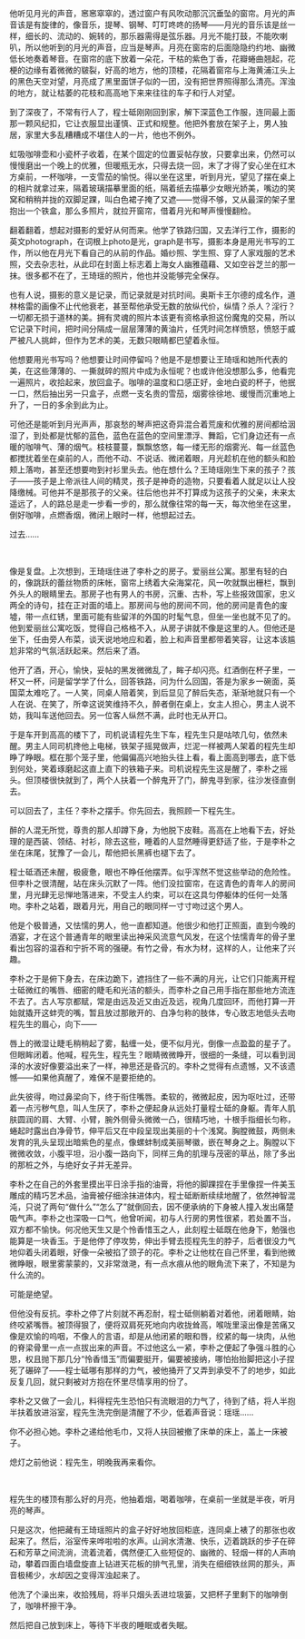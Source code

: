 他听见月光的声音，窸窸窣窣的，透过窗户有风吹动那沉沉垂坠的窗帘。月光的声音该是有旋律的，像音乐，提琴、钢琴、叮叮咚咚的扬琴——月光的音乐该是丝一样，细长的、流动的、婉转的，那乐器需得是弦乐器。月光不能打鼓，不能吹喇叭，所以他听到的月光的声音，应当是琴声。月亮在窗帘的后面隐隐约约地、幽微低长地奏着琴音。在窗帘的底下放着一朵花，干枯的紫色丁香，花瓣蜷曲翘起，花梗的边缘有着微微的皲裂，好高的地方，他的顶楼，花隔着窗帘与上海黄浦江头上的黑色天空对望，月亮成了黑里面饼子似的一团，没有把世界照得那么清亮。浑浊的地方，就让枯萎的花枝和高高地下来来往往的车子和行人对望。

到了深夜了，不常有行人了，程士砥刚刚回到家，解下深蓝色工作服，连同最上面那一颗风纪扣，它让衣服显出谨慎、正式和规整。他把外套放在架子上，男人独居，家里大多乱糟糟成不堪住人的一片，他也不例外。

虹吸咖啡壶和小瓷杯子收着，在某个固定的位置妥帖存放，只要拿出来，仍然可以慢慢磨出一个晚上的优雅，但暖瓶无水，只得去烧一回，末了才得了安心坐在红木方桌前，一杯咖啡，一支雪茄的愉悦。得以坐在这里，听到月光，望见了摆在桌上的相片就拿过来，隔着玻璃描摹里面的纸，隔着纸去描摹少女眼光娇美，嘴边的笑窝和稍稍并拢的双脚足踝，叫白色裙子掩了又遮——觉得不够，又从最深的架子里抱出一个铁盒，那么多照片，就拉开窗帘，借着月光和琴声慢慢翻检。

翻着翻着，想起对摄影的爱好从何而来。他学了铁路归国，又去洋行工作，摄影的英文photograph，在词根上photo是光，graph是书写，摄影本身是用光书写的工作，所以他在月光下看自己的从前的作品。婚纱照、学生照、穿了人家戏服的艺术照，交去杂志社，从此印在封面上标志着上海女人幽雅蕴藉、又如空谷芝兰的那一抹。很多都不在了，王琦瑶的照片，他也并没能够完全保存。

也有人说，摄影的意义是记录，而记录就是对抗时间。奥斯卡王尔德的成名作，道林格雷的画像不止代他衰老，甚至帮他承受无数的放纵代价，纵情？杀人？淫行？一切都无损于道林的美。拥有灵魂的照片本该更有资格承担这份魔鬼的交易，所以它记录下时间，把时间分隔成一层层薄薄的黄油片，任凭时间怎样愤怒，愤怒于威严被凡人挑衅，但作为艺术的美，无数只眼睛都巴望着永恒。

他想要用光书写吗？他想要让时间停留吗？他是不是想要让王琦瑶和她所代表的美，在这些薄薄的、一撕就碎的照片中成为永恒呢？也或许他没想那么多，他看完一遍照片，收拾起来，放回盒子。咖啡的温度和口感正好，金地白瓷的杯子，他抿一口，然后抽出另一只盒子，点燃一支名贵的雪茄，烟雾徐徐地、缓慢而沉重地上升了，一日的多余到此为止。

可他还是能听到月光声声，那哀愁的琴声把这奇异混合着荒废和优雅的房间都给洇湿了，到处都是忧郁的蓝色，蓝色在蓝色的空间里漂浮、舞蹈，它们身边还有一点暖的咖啡气、薄的烟气。枝枝蔓蔓，飘飘悠悠，每一缕无形的烟雾光、每一丝蓝色都搅扰着坐在桌前的人，而他不动、不说话、微闭着眼，月光趁机在他的额头和脸颊上落吻，甚至还想要吻到衬衫里头去。他在想什么？王琦瑶刚生下来的孩子？孩子——孩子是上帝派往人间的精灵，孩子是神奇的造物，只要看着人就足以让人投降缴械。可他并不是那孩子的父亲。往后他也并不打算成为这孩子的父亲，未来太遥远了，人的路总是走一步看一步的，那么就像往常的每一天，每次他坐在这里，倒好咖啡，点燃香烟，微闭上眼时一样，他想起过去。

过去……

<br/>

像是复盘。上次想到，王琦瑶住进了李朴之的房子。爱丽丝公寓。那里有轻的白的，像跳跃的蕾丝物质的床帐，窗帘上绣着大朵海棠花，风一吹就飘出栅栏，飘到外头人的眼睛里去。那房子也有男人的书房，沉重、古朴，写上些报效国家，忠义两全的诗句，挂在正对面的墙上。那房间与他的房间不同，他的房间是青色的废墟，带一点红锈，里面可能有些留洋的外国的时髦气息，但坐一坐也就不见了的。他到爱丽丝公寓吃饭，觉得自己格格不入，从房子讲就不像是这里的人。但他还是坐下，任由旁人布菜，谈天说地地应和着，脸上和声音里都带着笑容，让这本该尴尬非常的气氛活跃起来。然后来了酒。

他开了酒，开心，愉快，妥帖的黑发微微乱了，眸子却闪亮。红酒倒在杯子里，一杯又一杯，问是留学学了什么，回答铁路，问为什么回国，答是为家乡一碗面，英国菜太难吃了。一人笑，同桌人陪着笑，到后显见了醉后失态，渐渐地就只有一个人在说、在笑了，所幸这说笑维持不久，醉者倒在桌上，女主人担心，男主人说不妨，我叫车送他回去。另一位客人纵然不满，此时也无从开口。

于是车开到高高的楼下了，司机说请程先生下车，程先生只是咕哝几句，依然未醒。男主人同司机搀他上电梯，铁架子摇晃做声，烂泥一样被两人架着的程先生却睁了睁眼。框在那个笼子里，他偏偏高兴地抬头往上看，看上面高到哪去，底下低到何处，笑着琢磨起这直上直下的铁箱子来。司机说程先生这是醒了，李朴之摇头。但顶楼很快就到了，两个人扶着一个醉鬼开了门，醉鬼寻到家，往沙发径直倒去。

可以回去了，主任？李朴之摆手。你先回去，我照顾一下程先生。

醉的人混无所觉，尊贵的那人却蹲下身，为他脱下皮鞋。高高在上地看下去，好处理的是西装、领结、衬衫，除去这些，睡着的人显然睡得更舒适了些，于是李朴之坐在床尾，犹豫了一会儿，帮他把长黑裤也褪下去了。

程士砥酒还未醒，极疲惫，眼也不睁任他摆弄。似乎浑然不觉这些举动的危险性。但李朴之很清醒，站在床头沉默了一阵。他们没拉窗帘，在这青色的青年人的房间里，月光肆无忌惮地落进来，不受主人约束，可以在这具匀停躯体的任何一处落吻。李朴之站着，跟着月光，用自己的眼同样一寸寸吻过这个男人。

他是个极普通，又怯懦的男人，他一直都知道。他很少和他打正照面，直到今晚的酒宴，才在这个普通青年的眼里读出神采风流意气风发，在这个怯懦青年的骨子里看出包容的温吞和宁折不弯的强硬。有竹之骨，有水为材，这样的人，让他来了兴趣。

李朴之于是俯下身去，在床边跪下，遮挡住了一些不满的月光，让它们只能离开程士砥微红的嘴唇、细密的睫毛和光洁的额头，而李朴之自己用手指在那些地方流连不去了。古人写京都赋，常是由远及近又由近及远，视角几度回环，而他打算一开始就撬开这蚌壳的嘴，暂且放过那敞开的、白净匀称的肢体，专心致志地低头去吻程先生的眉心，向下——

唇上的微湿让睫毛稍稍起了雾，黏缠一处，便不似月光，倒像一点盈盈的星子了。但眼眸闭着。他喊，程先生，程先生？眼睛微微睁开，很细的一条缝，可以看到润泽的水波好像要溢出来了一样，神思还是昏沉的。李朴之觉得有点遗憾，又不该遗憾——如果他真醒了，难保不是要拒绝的。

此失彼得，吻过鼻梁向下，终于衔住嘴唇。柔软的，微微起皮，因为呕吐过，还带着一点污秽气息，叫人生厌了，李朴之便起身从远处打量程士砥的身躯。青年人肌肤圆润的肩、大臂、小臂，腕外侧骨头微微一凸，很精巧地，十根手指细长匀称，蜷起时露出白净骨节，伸平后又在中段呈现出美丽的十个浅窝。胸膛微鼓，两侧未发育的乳头呈现出暗紫色的星点，像螺蚌制成美丽琴徽，嵌在琴身之上。胸膛以下微微收敛，小腹平坦，沿小腹一路向下，同样三角的肌理与茂密的草丛，除了多出的那桩之外，与绝好女子并无差异。

李朴之在自己的外套里摸出平日涂手指的油膏，将他的脚踝捏在手里像捏一件美玉雕成的精巧艺术品，油膏被仔细涂抹进体内，程士砥断断续续地醒了，依然神智混沌，只说了两句“做什么”“怎么了”就倒回去，因不便承纳的下身被人撞入发出痛楚吸气声。李朴之也深吸一口气，他曾听闻，初与人行房的男性很紧，若处置不当，双方都不愉快。何况他天生又是个怜香惜玉之人，此刻程士砥既在他身下，勉强也能算是一块香玉。于是他停了停攻势，伸出手臂去揽程先生的脖子，后者很没力气地仰着头闭着眼，好像一朵被掐了颈子的花。李朴之让他枕在自己怀里，看到他微微睁眼，眼里雾蒙蒙的，又非常潋滟，有一点水痕从他的眼角流下来了，不知是为什么流的。

可能是绝望。

但他没有反抗。李朴之停了片刻就不再忍耐，程士砥侧躺着对着他，闭着眼睛，始终咬紧嘴唇。被顶得狠了，便将双肩死死地向内收拢耸高，喉咙里滚出像是苦痛又像是欢愉的呜咽，不像人的言语，却是从他闭紧的眼和唇，绞紧的每一块肉，从他的脊梁骨里一点一点拔出来的声音。不过他这么一紧，李朴之便起了争强斗胜的心思，权且抛下那几分“怜香惜玉”而偏要挺开，偏要被接纳，哪怕抬抬脚把这小子捏死了碾碎了——程士砥哪有那样的力气，被他捅开了又弄到承受不了的地步，如此反复几回，就只剩被对方抱在怀里尽情享用的份了。

李朴之又做了一会儿，料得程先生恐怕只有流眼泪的力气了，待到了结，将人半抱半扶着放进浴室，程先生洗完倒是清醒了不少，低着声音说：瑶瑶……

你不必担心她。李朴之递给他毛巾，又将人扶回被撤了床单的床上，盖上一床被子。

熄灯之前他说：程先生，明晚我再来看你。

<br/>

程先生的楼顶有那么好的月亮，他抽着烟，喝着咖啡，在桌前一坐就是半夜，听月亮的琴声。

只是这次，他把藏有王琦瑶照片的盒子好好地放回柜底，连同桌上裱了的那张也收起来了。然后，浴室传来哗啦啦的水声。山涧水清澈、快乐，迈着跳跃的步子在碎石和芳草之间流淌，流着流着，偶然便汇入些短促的、幽微的、轻烟一样的人声响动，攀着四面白墙盘旋直上钻进天花板的排气孔里，消失在细细铁丝网的那头，声音极稀少，水却因之变得浑浊起来了。

他洗了个澡出来，收拾残局，将半只烟头丢进垃圾篓，又把杯子里剩下的咖啡倒了，咖啡杯擦干净。

然后把自己放到床上，等待下半夜的睡眠或者失眠。